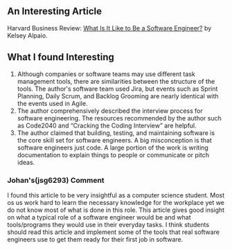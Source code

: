 ## An Interesting Article
Harvard Business Review: [What Is It Like to Be a Software Engineer?](https://hbr.org/2021/07/career-crush-what-is-it-like-to-be-a-software-engineer) by Kelsey Alpaio.

## What I found Interesting
1. Although companies or software teams may use different task management tools, there are similarities between the structure of the tools. The author's software team used Jira, but events such as Sprint Planning, Daily Scrum, and Backlog Grooming are nearly identical with the events used in Agile.
2. The author comprehensively described the interview process for software engineering. The resources recommended by the author such as Code2040 and “Cracking the Coding Interview” are helpful.
3. The author claimed that building, testing, and maintaining software is the core skill set for software engineers. A big misconception is that software engineers just code. A large portion of the work is writing documentation to explain things to people or communicate or pitch ideas. 

### Johan's(jsg6293) Comment
I found this article to be very insightful as a computer science student. Most os us work hard to learn the necessary knowledge for the workplace yet we do not know most of what is done in this role. This article gives good insight on what a typical role of a software engineer would be and what tools/programs they would use in their everyday tasks. I think students should read this article and implement some of the tools that real software engineers use to get them ready for their first job in software.
